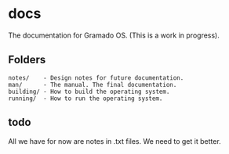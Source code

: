# docs

The documentation for Gramado OS. (This is a work in progress).

## Folders

```
notes/    - Design notes for future documentation.
man/      - The manual. The final documentation.
building/ - How to build the operating system.
running/  - How to run the operating system.
```

## todo

All we have for now are notes in .txt files. We need to get it better.


